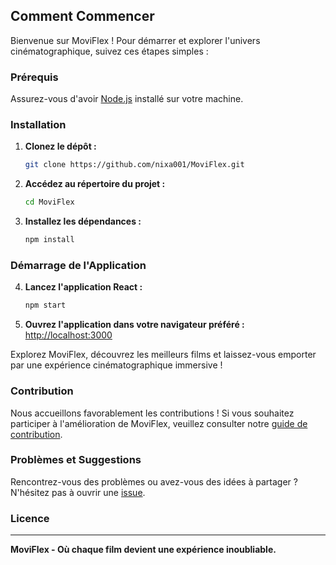 ## Comment Commencer

Bienvenue sur MoviFlex ! Pour démarrer et explorer l'univers cinématographique, suivez ces étapes simples :

### Prérequis

Assurez-vous d'avoir [Node.js](https://nodejs.org/) installé sur votre machine.

### Installation

1. **Clonez le dépôt :**

   ```bash
   git clone https://github.com/nixa001/MoviFlex.git
   ```

2. **Accédez au répertoire du projet :**

   ```bash
   cd MoviFlex
   ```

3. **Installez les dépendances :**
   ```bash
   npm install
   ```

### Démarrage de l'Application

4. **Lancez l'application React :**

   ```bash
   npm start
   ```

5. **Ouvrez l'application dans votre navigateur préféré :**
   [http://localhost:3000](http://localhost:3000)

Explorez MoviFlex, découvrez les meilleurs films et laissez-vous emporter par une expérience cinématographique immersive !

### Contribution

Nous accueillons favorablement les contributions ! Si vous souhaitez participer à l'amélioration de MoviFlex, veuillez consulter notre [guide de contribution](CONTRIBUTING.md).

### Problèmes et Suggestions

Rencontrez-vous des problèmes ou avez-vous des idées à partager ? N'hésitez pas à ouvrir une [issue](https://github.com/votre-utilisateur/MoviFlex/issues).

### Licence

<!-- Ce projet est sous licence [MIT](LICENSE). -->

---

**MoviFlex - Où chaque film devient une expérience inoubliable.**
